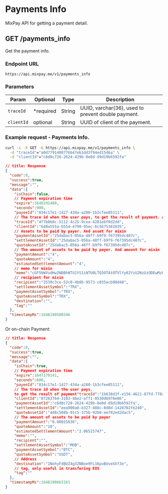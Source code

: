 # Payments Info

MixPay API for getting a payment detail.

## GET /payments_info

Get the payment info.

### Endpoint URL

```
https://api.mixpay.me/v1/payments_info
```

### Parameters

|  Param | Optional | Type | Description |
| --- | --- | --- | --- |
| `traceId` | <span class="required">*required</span> | String | UUID, varchar(36), used to prevent double payment. |
| `clientId` | optional  | String | UUID of client of the payment. |

### Example request - Payments Info.

```bash
curl -i -X GET -G https://api.mixpay.me/v1/payments_info \
  -d "traceId"="a0d7791408776b47eb1dd3f94ed15d6a" \
  -d "clientId"="c6d0c728-2624-429b-8e0d-d9d19b6592fa" 
```


```json
// title: Response
{
  "code":0,
  "success":true,
  "message":"",
  "data":{
    "isChain":false,
    // Payment expiration time
    "expire":1648191480,
    "seconds":900,
    "payeeId":"834c17e1-1427-434a-a280-1b3cfee05111",
    // The trace id when the user pays, to get the result of payment. And trace for mixin.
    "traceId":"4f7b0b8c-5112-4c25-9cea-4281ebf0d2dd",
    "clientId":"640a555a-b554-4790-95ec-6c5675381035",
    // Assets to be paid by payer. And asset for mixin
    "paymentAssetId":"25dabac5-056a-48ff-b9f9-f67395dc407c",
    "settlementAssetId":"25dabac5-056a-48ff-b9f9-f67395dc407c",
    "quoteAssetId":"25dabac5-056a-48ff-b9f9-f67395dc407c",
    // The amount of assets to be paid by payer. And amount for mixin
    "paymentAmount":"4",
    "quoteAmount":"4",
    "estimatedSettlementAmount":"4",
    // memo for mixin
    "memo":"cGF5bWVudHw2NDBhNTU1YS1iNTU0LTQ3OTAtOTVlYy02YzU2NzUzODEwMzU=",
    // recipient for mixin
    "recipient":"3539c3ce-52c0-4b0b-9573-c035ecb98d48",
    "settlementAssetSymbol":"TRX",
    "paymentAssetSymbol":"TRX",
    "quoteAssetSymbol":"TRX",
    "destination":"",
    "tag":""
  },
  "timestampMs":1648190580346
}
```

Or on-chain Payment:

```json
// title: Response
{
  "code":0,
  "success":true,
  "message":"",
  "data":{
    "isChain":true,
    // Payment expiration time
    "expire":1647179141,
    "seconds":600,
    "payeeId":"834c17e1-1427-434a-a280-1b3cfee05111",
    // The trace id when the user pays,
    to get the result of payment"traceId":"1b638d3f-e156-4621-87fd-778a410f4884",
    "clientId":"8f263764-3103-4be2-aff1-0530d6976e86",
    "paymentAssetId":"c6d0c728-2624-429b-8e0d-d9d19b6592fa",
    "settlementAssetId":"eea900a8-b327-488c-8d8d-1428702fe240",
    "quoteAssetId":"4d8c508b-91c5-375b-92b0-ee702ed2dac5",
    // The amount of assets to be paid by payer
    "paymentAmount":"0.00025836",
    "quoteAmount":"10",
    "estimatedSettlementAmount":"2.06515747",
    "memo":"",
    "recipient":"",
    "settlementAssetSymbol":"MOB",
    "paymentAssetSymbol":"BTC",
    "quoteAssetSymbol":"USDT",
    // Address
    "destination":"1NohyFdBUZ4g3ZNBoe9FL16poBUveXXf3e",
    // tag, only useful in transfering EOS
    "tag":""
  },
  "timestampMs":1648190663161
}
```
